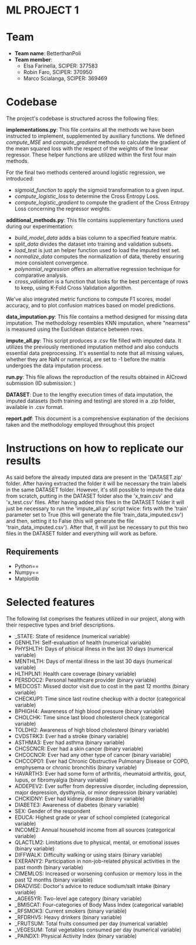 # ML PROJECT 1 

# Team
- **Team name**: BetterthanPoli
- **Team member**:
    - Elsa Farinella, SCIPER: 377583
    - Robin Faro, SCIPER: 370950
    - Marco Scialanga, SCIPER: 369469

# Codebase
The project's codebase is structured across the following files:

**implementations.py**: This file contains all the methods we have been instructed to implement, supplemented by auxiliary functions. We defined *compute_MSE* and *compute_gradient* methods to calculate the gradient of the mean squared loss with the respect of the weights of the linear regressor. These helper functions are utilized within the first four main methods.

For the final two methods centered around logistic regression, we introduced:

- *sigmoid_function* to apply the sigmoid transformation to a given input.
- *compute_logistic_loss* to determine the Cross Entropy Loss.
- *compute_logistic_gradient* to compute the gradient of the Cross Entropy Loss concerning the regressor weights.

**additional_methods.py**: This file contains supplementary functions used during our experimentation:

- *build_model_data* adds a bias column to a specified feature matrix.
- *split_data* divides the dataset into training and validation subsets.
- *load_test* is just an helper function used to load the imputed test set.
- *normalize_data* computes the normalization of data, thereby ensuring more consistent convergence.
- *polynomial_regression* offers an alternative regression technique for comparative analysis.
- *cross_validation* is a function that looks for the best percentage of rows to keep, using K-Fold Cross Validation algorithm.

We've also integrated metric functions to compute F1 scores, model accuracy, and to plot confusion matrices based on model predictions.

**data_imputation.py**: This file contains a method designed for missing data imputation. The methodology resembles KNN imputation, where "nearness" is measured using the Euclidean distance between rows.

**impute_all.py**: This script produces a .csv file filled with imputed data. It utilizes the previously mentioned imputation method and also conducts essential data preprocessing. It's essential to note that all missing values, whether they are NaN or numerical, are set to -1 before the matrix undergoes the data imputation process.

**run.py**: This file allows the reproduction of the results obtained in AICrowd submission (ID submission: )

**DATASET**: Due to the lengthy execution times of data imputation, the imputed datasets (both training and testing) are stored in a .zip folder, available in .csv format.

**report.pdf**: This document is a comprehensive explanation of the decisions taken and the methodology employed throughout this project

# Instructions on how to replicate our results  
As said before the already imputed data are present in the 'DATASET.zip' folder. After having extracted the folder it will be necessary the train labels in the same DATASET folder. However, it's still possible to impute the data from scratch, putting in the DATASET folder also the 'x_train.csv' and 'x_test.csv' files. After having added this files in the DATASET folder it will just be necessary to run the 'impute_all.py' script twice: firts with the 'train' parameter set to True (this will generate the file 'train_data_imputed.csv') and then, setting it to False (this will generate the file 'train_data_imputed.csv'). After that, it will just be necessary to put this two files in the DATASET folder and everything will work as before.

## Requirements 
- Python==
- Numpy==
- Matplotlib

# Selected features 
The following list comprises the features utilized in our project, along with their respective types and brief descriptions.
- _STATE: State of residence (numerical variable)
- GENHLTH: Self-evaluation of health (numerical variable)
- PHYSHLTH: Days of phisical illness in the last 30 days (numerical variable)
- MENTHLTH: Days of mental illness in the last 30 days (numerical variable)
- HLTHPLN1: Health care coverage (binary variable)
- PERSDOC2: Personal healthcare provider (binary variable)
- MEDCOST: Missed doctor visit due to cost in the past 12 months (binary variable)
- CHECKUP1: Time since last routine checkup with a doctor (categorical variable)
- BPHIGH4: Awareness of high blood pressure (binary variable)
- CHOLCHK: Time since last blood cholesterol check (categorical variable)
- TOLDHI2: Awareness of high blood cholesterol (binary variable)
- CVDSTRK3: Ever had a stroke (binary variable)
- ASTHMA3: Ever had asthma (binary variable)
- CHCSCNCR: Ever had a skin cancer (binary variable)
- CHCOCNCR: Ever had any other type of cancer (binary variable)
- CHCCOPD1: Ever had Chronic Obstructive Pulmonary Disease or COPD, emphysema or chronic bronchitis (binary variable)
- HAVARTH3: Ever had some form of arthritis, rheumatoid arthritis, gout, lupus, or fibromyalgia (binary variable)
- ADDEPEV2: Ever suffer from depressive disorder, including depression, major depression, dysthymia, or minor depression (binary variable)
- CHCKIDNY: Ever had kidney disease (binary variable)
- DIABETE3: Awareness of diabetes (binary variable)
- SEX: Gender of the respondent
- EDUCA: Highest grade or year of school completed (categorical variable)
- INCOME2: Annual household income from all sources (categorical variable)
- QLACTLM2: Limitations due to physical, mental, or emotional issues (binary variable)
- DIFFWALK: Difficulty walking or using stairs (binary variable)
- EXERANY2: Participation in non-job-related physical activities in the past month (binary variable)
- CIMEMLOS: Increased or worsening confusion or memory loss in the past 12 months (binary variable)
- DRADVISE: Doctor's advice to reduce sodium/salt intake (binary variable)
- _AGE65YR: Two-level age category (binary variable)
- _BMI5CAT: Four-categories of Body Mass Index (categorical variable)
- _RFSMOK3: Current smokers (binary variable)
- _RFDRHV5: Heavy drinkers (binary variable)
- _FRUTSUM: Total fruits consumed per day (numerical variable)
- _VEGESUM: Total vegetables consumed per day (numerical variable)
- _PAINDX1: Physical Activity Index (binary variable)


